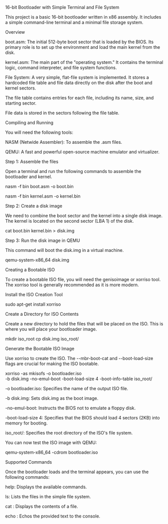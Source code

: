 16-bit Bootloader with Simple Terminal and File System

This project is a basic 16-bit bootloader written in x86 assembly. It includes a simple command-line terminal and a minimal file storage system.



Overview

boot.asm: The initial 512-byte boot sector that is loaded by the BIOS. Its primary role is to set up the environment and load the main kernel from the disk.

kernel.asm: The main part of the "operating system." It contains the terminal logic, command interpreter, and file system functions.

File System: A very simple, flat-file system is implemented. It stores a hardcoded file table and file data directly on the disk after the boot and kernel sectors.

The file table contains entries for each file, including its name, size, and starting sector.

File data is stored in the sectors following the file table.



Compiling and Running

You will need the following tools:

NASM (Netwide Assembler): To assemble the .asm files.

QEMU: A fast and powerful open-source machine emulator and virtualizer.

Step 1: Assemble the files

Open a terminal and run the following commands to assemble the bootloader and kernel.

nasm -f bin boot.asm -o boot.bin

nasm -f bin kernel.asm -o kernel.bin

Step 2: Create a disk image

We need to combine the boot sector and the kernel into a single disk image. The kernel is located on the second sector (LBA 1) of the disk.

cat boot.bin kernel.bin > disk.img

Step 3: Run the disk image in QEMU

This command will boot the disk.img in a virtual machine.

qemu-system-x86_64 disk.img




Creating a Bootable ISO


To create a bootable ISO file, you will need the genisoimage or xorriso tool. The xorriso tool is generally recommended as it is more modern.

Install the ISO Creation Tool

sudo apt-get install xorriso

Create a Directory for ISO Contents

Create a new directory to hold the files that will be placed on the ISO. This is where you will place your bootloader image.

mkdir iso_root
cp disk.img iso_root/



Generate the Bootable ISO Image

Use xorriso to create the ISO. The --mbr-boot-cat and --boot-load-size flags are crucial for making the ISO bootable.

xorriso -as mkisofs -o bootloader.iso \
-b disk.img -no-emul-boot -boot-load-size 4 -boot-info-table iso_root/

-o bootloader.iso: Specifies the name of the output ISO file.

-b disk.img: Sets disk.img as the boot image.

-no-emul-boot: Instructs the BIOS not to emulate a floppy disk.

-boot-load-size 4: Specifies that the BIOS should load 4 sectors (2KB) into memory for booting.

iso_root/: Specifies the root directory of the ISO's file system.

You can now test the ISO image with QEMU:

qemu-system-x86_64 -cdrom bootloader.iso




Supported Commands


Once the bootloader loads and the terminal appears, you can use the following commands:

help: Displays the available commands.

ls: Lists the files in the simple file system.

cat <filename>: Displays the contents of a file.

echo <text>: Echos the provided text to the console.
